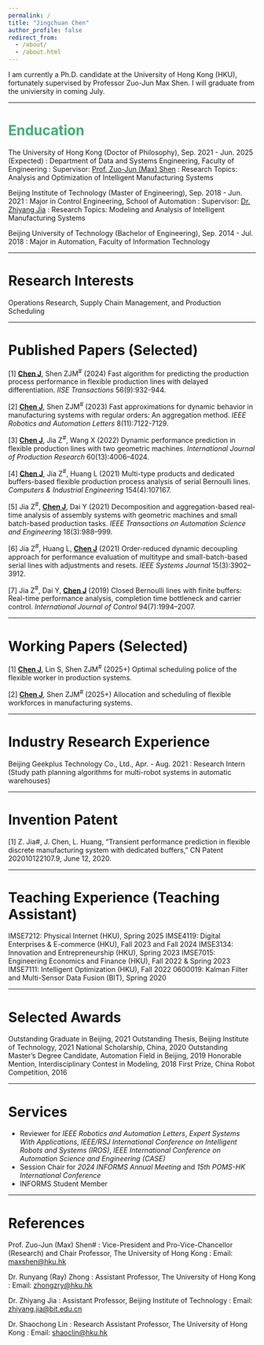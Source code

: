 ```yaml
---
permalink: /
title: "Jingchuan Chen"
author_profile: false
redirect_from: 
  - /about/
  - /about.html
---
```


I am currently a Ph.D. candidate at the University of Hong Kong (HKU), fortunately supervised by Professor Zuo-Jun Max Shen. I will graduate from the univiersity in coming July. 

***

# <font color="MediumSeaGreen">Enducation</font>
The University of Hong Kong (Doctor of Philosophy), Sep. 2021 - Jun. 2025 (Expected)
: Department of Data and Systems Engineering, Faculty of Engineering
: Supervisor: [Prof. Zuo-Jun (Max) Shen](https://www.dase.hku.hk/people/max-z-j-shen)
: Research Topics: Analysis and Optimization of Intelligent Manufacturing Systems

Beijing Institute of Technology (Master of Engineering), Sep. 2018 - Jun. 2021
: Major in Control Engineering, School of Automation
: Supervisor: [Dr. Zhiyang Jia](https://ac.bit.edu.cn/szdw/jsml/kzllykzgcyjs1/df02bb2985ee45a8858b009a6603a26c.htm)
: Research Topics: Modeling and Analysis of Intelligent Manufacturing Systems

Beijing University of Technology (Bachelor of Engineering), Sep. 2014 - Jul. 2018
: Major in Automation, Faculty of Information Technology

***

# Research Interests
Operations Research, Supply Chain Management, and Production Scheduling

***

# Published Papers (Selected)
[1]	**<ins>Chen J</ins>**, Shen ZJM<sup>#</sup> (2024) Fast algorithm for predicting the production process performance in flexible production lines with delayed differentiation. *IISE Transactions* 56(9):932-944.

[2]	**<ins>Chen J</ins>**, Shen ZJM<sup>#</sup> (2023) Fast approximations for dynamic behavior in manufacturing systems with regular orders: An aggregation method. *IEEE Robotics and Automation Letters* 8(11):7122-7129.

[3]	**<ins>Chen J</ins>**, Jia Z<sup>#</sup>, Wang X (2022) Dynamic performance prediction in flexible production lines with two geometric machines. *International Journal of Production Research* 60(13):4006–4024.

[4]	**<ins>Chen J</ins>**, Jia Z<sup>#</sup>, Huang L (2021) Multi-type products and dedicated buffers-based flexible production process analysis of serial Bernoulli lines. *Computers & Industrial Engineering* 154(4):107167.

[5]	Jia Z<sup>#</sup>, **<ins>Chen J</ins>**, Dai Y (2021) Decomposition and aggregation-based real-time analysis of assembly systems with geometric machines and small batch-based production tasks. *IEEE Transactions on Automation Science and Engineering* 18(3):988–999.

[6]	Jia Z<sup>#</sup>, Huang L, **<ins>Chen J</ins>** (2021) Order-reduced dynamic decoupling approach for performance evaluation of multitype and small-batch-based serial lines with adjustments and resets. *IEEE Systems Journal* 15(3):3902–3912.

[7]	Jia Z<sup>#</sup>, Dai Y, **<ins>Chen J</ins>** (2019) Closed Bernoulli lines with finite buffers: Real-time performance analysis, completion time bottleneck and carrier control. *International Journal of Control* 94(7):1994–2007.

***

# Working Papers (Selected)
[1]	**<ins>Chen J</ins>**, Lin S, Shen ZJM<sup>#</sup> (2025+) Optimal scheduling police of the flexible worker in production systems.

[2]	**<ins>Chen J</ins>**, Shen ZJM<sup>#</sup> (2025+) Allocation and scheduling of flexible workforces in manufacturing systems.

***

# Industry Research Experience

Beijing Geekplus Technology Co., Ltd., Apr. - Aug. 2021
: Research Intern (Study path planning algorithms for multi-robot systems in automatic warehouses)

***

# Invention Patent

[1] Z. Jia#, J. Chen, L. Huang, “Transient performance prediction in flexible discrete manufacturing system with dedicated buffers,” CN Patent 202010122107.9, June 12, 2020.

***

# Teaching Experience (Teaching Assistant)

IMSE7212: Physical Internet (HKU), Spring 2025 
IMSE4119: Digital Enterprises & E-commerce (HKU), Fall 2023 and Fall 2024 
IMSE3134: Innovation and Entrepreneurship (HKU), Spring 2023 
IMSE7015: Engineering Economics and Finance (HKU), Fall 2022 & Spring 2023 
IMSE7111: Intelligent Optimization (HKU), Fall 2022 
0600019: Kalman Filter and Multi-Sensor Data Fusion (BIT), Spring 2020

***

# Selected Awards

Outstanding Graduate in Beijing, 2021 
Outstanding Thesis, Beijing Institute of Technology, 2021 
National Scholarship, China, 2020 
Outstanding Master’s Degree Candidate, Automation Field in Beijing, 2019 
Honorable Mention, Interdisciplinary Contest in Modeling, 2018 
First Prize, China Robot Competition, 2016 

***

# Services

- Reviewer for *IEEE Robotics and Automation Letters*, *Expert Systems With Applications*, *IEEE/RSJ International Conference on Intelligent Robots and Systems (IROS)*, *IEEE International Conference on Automation Science and Engineering (CASE)*
- Session Chair for *2024 INFORMS Annual Meeting* and *15th POMS-HK International Conference*
- INFORMS Student Member

***

# References
Prof. Zuo-Jun (Max) Shen#
: Vice-President and Pro-Vice-Chancellor (Research) and Chair Professor, The University of Hong Kong
: Email: maxshen@hku.hk

Dr. Runyang (Ray) Zhong
: Assistant Professor, The University of Hong Kong
: Email: zhongzry@hku.hk

Dr. Zhiyang Jia
: Assistant Professor, Beijing Institute of Technology
: Email: zhiyang.jia@bit.edu.cn

Dr. Shaochong Lin
: Research Assistant Professor, The University of Hong Kong
: Email: shaoclin@hku.hk
